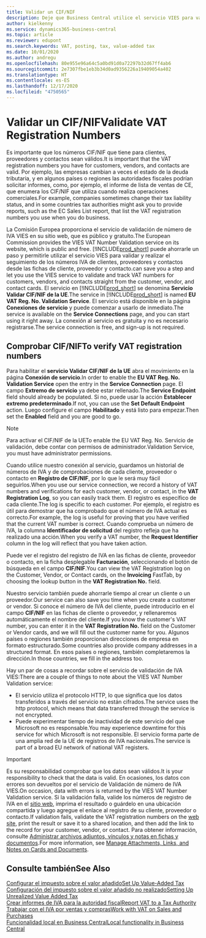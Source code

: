 ```yaml
---
title: Validar un CIF/NIF
description: Deje que Business Central utilice el servicio VIES para validar los números de registro de IVA automáticamente.
author: kielkenny
ms.service: dynamics365-business-central
ms.topic: article
ms.reviewer: edupont
ms.search.keywords: VAT, posting, tax, value-added tax
ms.date: 10/01/2020
ms.author: andregu
ms.openlocfilehash: 80e955e96a64c5a0bd91d0a72297b32d67ff4ab6
ms.sourcegitcommit: 2e7307fbe1eb3b34d0ad9356226a19409054a402
ms.translationtype: HT
ms.contentlocale: es-ES
ms.lasthandoff: 12/17/2020
ms.locfileid: "4750565"
---
```

# <a name="validate-vat-registration-numbers"></a><span data-ttu-id="401f2-103">Validar un CIF/NIF</span><span class="sxs-lookup"><span data-stu-id="401f2-103">Validate VAT Registration Numbers</span></span>

<span data-ttu-id="401f2-104">Es importante que los números CIF/NIF que tiene para clientes, proveedores y contactos sean válidos.</span><span class="sxs-lookup"><span data-stu-id="401f2-104">It is important that the VAT registration numbers you have for customers, vendors, and contacts are valid.</span></span> <span data-ttu-id="401f2-105">Por ejemplo, las empresas cambian a veces el estado de la deuda tributaria, y en algunos países o regiones las autoridades fiscales podrían solicitar informes, como, por ejemplo, el informe de lista de ventas de CE, que enumera los CIF/NIF que utiliza cuando realiza operaciones comerciales.</span><span class="sxs-lookup"><span data-stu-id="401f2-105">For example, companies sometimes change their tax liability status, and in some countries tax authorities might ask you to provide reports, such as the EC Sales List report, that list the VAT registration numbers you use when you do business.</span></span>

<span data-ttu-id="401f2-106">La Comisión Europea proporciona el servicio de validación de número de IVA VIES en su sitio web, que es público y gratuito.</span><span class="sxs-lookup"><span data-stu-id="401f2-106">The European Commission provides the VIES VAT Number Validation service on its website, which is public and free.</span></span> [!INCLUDE[prod_short](includes/prod_short.md)] <span data-ttu-id="401f2-107">puede ahorrarle un paso y permitirle utilizar el servicio VIES para validar y realizar el seguimiento de los números IVA de clientes, proveedores y contactos desde las fichas de cliente, proveedor y contacto.</span><span class="sxs-lookup"><span data-stu-id="401f2-107">can save you a step and let you use the VIES service to validate and track VAT numbers for customers, vendors, and contacts straight from the customer, vendor, and contact cards.</span></span> <span data-ttu-id="401f2-108">El servicio en [!INCLUDE[prod_short](includes/prod_short.md)] se denomina **Servicio Validar CIF/NIF de la UE**.</span><span class="sxs-lookup"><span data-stu-id="401f2-108">The service in [!INCLUDE[prod_short](includes/prod_short.md)] is named **EU VAT Reg. No. Validation Service**.</span></span> <span data-ttu-id="401f2-109">El servicio está disponible en la página **Conexiones de servicio** y puede comenzar a usarlo de inmediato.</span><span class="sxs-lookup"><span data-stu-id="401f2-109">The service is available on the **Service Connections** page, and you can start using it right away.</span></span> <span data-ttu-id="401f2-110">La conexión al servicio es gratuita y no es necesario registrarse.</span><span class="sxs-lookup"><span data-stu-id="401f2-110">The service connection is free, and sign-up is not required.</span></span>

## <a name="to-verify-vat-registration-numbers"></a><span data-ttu-id="401f2-111">Comprobar CIF/NIF</span><span class="sxs-lookup"><span data-stu-id="401f2-111">To verify VAT registration numbers</span></span>

<span data-ttu-id="401f2-112">Para habilitar el **servicio Validar CIF/NIF de la UE** abra el movimiento en la página **Conexión de servicio**.</span><span class="sxs-lookup"><span data-stu-id="401f2-112">In order to enable the **EU VAT Reg. No. Validation Service** open the entry in the **Service Connection** page.</span></span> <span data-ttu-id="401f2-113">El campo **Extremo de servicio** ya debe estar rellenado.</span><span class="sxs-lookup"><span data-stu-id="401f2-113">The **Service Endpoint** field should already be populated.</span></span> <span data-ttu-id="401f2-114">Si no, puede usar la acción **Establecer extremo predeterminado**.</span><span class="sxs-lookup"><span data-stu-id="401f2-114">If not, you can use the **Set Default Endpoint** action.</span></span> <span data-ttu-id="401f2-115">Luego configure el campo **Habilitado** y está listo para empezar.</span><span class="sxs-lookup"><span data-stu-id="401f2-115">Then set the **Enabled** field and you are good to go.</span></span>

> [!NOTE]
> <span data-ttu-id="401f2-116">Para activar el CIF/NIF de la UE</span><span class="sxs-lookup"><span data-stu-id="401f2-116">To enable the EU VAT Reg. No.</span></span> <span data-ttu-id="401f2-117">Servicio de validación, debe contar con permisos de administrador.</span><span class="sxs-lookup"><span data-stu-id="401f2-117">Validation Service, you must have administrator permissions.</span></span>

<span data-ttu-id="401f2-118">Cuando utilice nuestro conexión al servicio, guardamos un historial de números de IVA y de comprobaciones de cada cliente, proveedor o contacto en **Registro de CIF/NIF**, por lo que le será muy fácil seguirlos.</span><span class="sxs-lookup"><span data-stu-id="401f2-118">When you use our service connection, we record a history of VAT numbers and verifications for each customer, vendor, or contact, in the **VAT Registration Log**, so you can easily track them.</span></span> <span data-ttu-id="401f2-119">El registro es específico de cada cliente.</span><span class="sxs-lookup"><span data-stu-id="401f2-119">The log is specific to each customer.</span></span> <span data-ttu-id="401f2-120">Por ejemplo, el registro es útil para demostrar que ha comprobado que el número de IVA actual es correcto.</span><span class="sxs-lookup"><span data-stu-id="401f2-120">For example, the log is useful for proving that you have verified that the current VAT number is correct.</span></span> <span data-ttu-id="401f2-121">Cuando comprueba un número de IVA, la columna **Identificador de solicitud** del registro refleja que ha realizado una acción.</span><span class="sxs-lookup"><span data-stu-id="401f2-121">When you verify a VAT number, the **Request Identifier** column in the log will reflect that you have taken action.</span></span>

<span data-ttu-id="401f2-122">Puede ver el registro del registro de IVA en las fichas de cliente, proveedor o contacto, en la ficha desplegable **Facturación**, seleccionando el botón de búsqueda en el campo **CIF/NIF**.</span><span class="sxs-lookup"><span data-stu-id="401f2-122">You can view the VAT Registration log on the Customer, Vendor, or Contact cards, on the **Invoicing** FastTab, by choosing the lookup button in the **VAT Registration No.** field.</span></span>  

<span data-ttu-id="401f2-123">Nuestro servicio también puede ahorrarle tiempo al crear un cliente o un proveedor.</span><span class="sxs-lookup"><span data-stu-id="401f2-123">Our service can also save you time when you create a customer or vendor.</span></span> <span data-ttu-id="401f2-124">Si conoce el número de IVA del cliente, puede introducirlo en el campo **CIF/NIF** en las fichas de cliente o proveedor, y rellenaremos automáticamente el nombre del cliente.</span><span class="sxs-lookup"><span data-stu-id="401f2-124">If you know the customer's VAT number, you can enter it in the **VAT Registration No.** field on the Customer or Vendor cards, and we will fill out the customer name for you.</span></span> <span data-ttu-id="401f2-125">Algunos países o regiones también proporcionan direcciones de empresa en formato estructurado.</span><span class="sxs-lookup"><span data-stu-id="401f2-125">Some countries also provide company addresses in a structured format.</span></span> <span data-ttu-id="401f2-126">En esos países o regiones, también completaremos la dirección.</span><span class="sxs-lookup"><span data-stu-id="401f2-126">In those countries, we fill in the address too.</span></span>  

<span data-ttu-id="401f2-127">Hay un par de cosas a recordar sobre el servicio de validación de IVA VIES:</span><span class="sxs-lookup"><span data-stu-id="401f2-127">There are a couple of things to note about the VIES VAT Number Validation service:</span></span>

* <span data-ttu-id="401f2-128">El servicio utiliza el protocolo HTTP, lo que significa que los datos transferidos a través del servicio no están cifrados.</span><span class="sxs-lookup"><span data-stu-id="401f2-128">The service uses the http protocol, which means that data transferred through the service is not encrypted.</span></span>  
* <span data-ttu-id="401f2-129">Puede experimentar tiempo de inactividad de este servicio del que Microsoft no es responsable.</span><span class="sxs-lookup"><span data-stu-id="401f2-129">You may experience downtime for this service for which Microsoft is not responsible.</span></span> <span data-ttu-id="401f2-130">El servicio forma parte de una amplia red de la UE de registros de IVA nacionales.</span><span class="sxs-lookup"><span data-stu-id="401f2-130">The service is part of a broad EU network of national VAT registers.</span></span>

> [!IMPORTANT]
> <span data-ttu-id="401f2-131">Es su responsabilidad comprobar que los datos sean válidos.</span><span class="sxs-lookup"><span data-stu-id="401f2-131">It is your responsibility to check that the data is valid.</span></span> <span data-ttu-id="401f2-132">En ocasiones, los datos con errores son devueltos por el servicio de Validación de número de IVA VIES.</span><span class="sxs-lookup"><span data-stu-id="401f2-132">On occasion, data with errors is returned by the VIES VAT Number Validation service.</span></span> <span data-ttu-id="401f2-133">Si la validación falla, valide los números de registro de IVA en el [sitio web](https://ec.europa.eu/taxation_customs/vies/), imprima el resultado o guárdelo en una ubicación compartida y luego agregue el enlace al registro de su cliente, proveedor o contacto.</span><span class="sxs-lookup"><span data-stu-id="401f2-133">If validation fails, validate the VAT registration numbers on the [web site](https://ec.europa.eu/taxation_customs/vies/), print the result or save it to a shared location, and then add the link to the record for your customer, vendor, or contact.</span></span> <span data-ttu-id="401f2-134">Para obtener información, consulte [Administrar archivos adjuntos, vínculos y notas en fichas y documentos](ui-how-add-link-to-record.md).</span><span class="sxs-lookup"><span data-stu-id="401f2-134">For more information, see [Manage Attachments, Links, and Notes on Cards and Documents](ui-how-add-link-to-record.md).</span></span>

## <a name="see-also"></a><span data-ttu-id="401f2-135">Consulte también</span><span class="sxs-lookup"><span data-stu-id="401f2-135">See Also</span></span>

[<span data-ttu-id="401f2-136">Configurar el impuesto sobre el valor añadido</span><span class="sxs-lookup"><span data-stu-id="401f2-136">Set Up Value-Added Tax</span></span>](finance-setup-vat.md)  
[<span data-ttu-id="401f2-137">Configuración del impuesto sobre el valor añadido no realizado</span><span class="sxs-lookup"><span data-stu-id="401f2-137">Setting Up Unrealized Value Added Tax</span></span>](finance-setup-unrealized-vat.md)  
[<span data-ttu-id="401f2-138">Crear informes de IVA para la autoridad fiscal</span><span class="sxs-lookup"><span data-stu-id="401f2-138">Report VAT to a Tax Authority</span></span>](finance-how-report-vat.md)  
[<span data-ttu-id="401f2-139">Trabajar con el IVA por ventas y compras</span><span class="sxs-lookup"><span data-stu-id="401f2-139">Work with VAT on Sales and Purchases</span></span>](finance-work-with-vat.md)  
[<span data-ttu-id="401f2-140">Funcionalidad local en Business Central</span><span class="sxs-lookup"><span data-stu-id="401f2-140">Local functionality in Business Central</span></span>](about-localization.md)  
